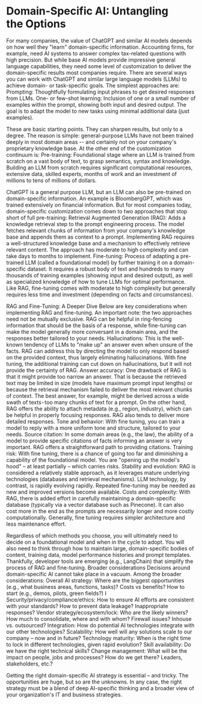 # Domain-Specific AI: Untangling the Options

For many companies, the value of ChatGPT and similar AI models depends on how well they "learn" domain-specific information.  Accounting firms, for example, need AI systems to answer complex tax-related questions with high precision.  But while base AI models provide impressive general language capabilities, they need some level of customization to deliver the domain-specific results most companies require.
There are several ways you can work with ChatGPT and similar large language models (LLMs) to achieve domain- or task-specific goals.
The simplest approaches are:
Prompting:  Thoughtfully formulating input phrases to get desired responses from LLMs.
One- or few-shot learning:  Inclusion of one or a small number of examples within the prompt, showing both input and desired output.  The goal is to adapt the model to new tasks using minimal additional data (just examples).

These are basic starting points. They can sharpen results, but only to a degree.  The reason is simple:  general-purpose LLMs have not been trained deeply in most domain areas -- and certainly not on your company's proprietary knowledge base.
At the other end of the customization continuum is:
Pre-training: Foundational stage where an LLM is trained from scratch on a vast body of text, to grasp semantics, syntax and knowledge. Building an LLM from scratch requires significant computational resources, extensive data, skilled experts, months of work and an investment of millions to tens of millions of dollars. 

ChatGPT is a general purpose LLM, but an LLM can also be pre-trained on domain-specific information.  An example is BloombergGPT, which was trained extensively on financial information. But for most companies today, domain-specific customization comes down to two approaches that stop short of full pre-training:
Retrieval Augmented Generation (RAG):  Adds a knowledge retrieval step to the prompt engineering process. The model fetches relevant chunks of information from your company's knowledge base and appends them as context to a prompt.  Implementing RAG requires a well-structured knowledge base and a mechanism to effectively retrieve relevant content.  The approach has moderate to high complexity and can take days to months to implement.
Fine-tuning:  Process of adapting a pre-trained LLM (called a foundational model) by further training it on a domain-specific dataset. It requires a robust body of text and hundreds to many thousands of training examples (showing input and desired output), as well as specialized knowledge of how to tune LLMs for optimal performance.  Like RAG, fine-tuning comes with moderate to high complexity but generally requires less time and investment (depending on facts and circumstances).

RAG and Fine-Tuning: A Deeper Dive
Below are key considerations when implementing RAG and fine-tuning. An important note: the two approaches need not be mutually exclusive. RAG can be helpful in ring-fencing information that should be the basis of a response, while fine-tuning can make the model generally more conversant in a domain area, and the responses better tailored to your needs.
Hallucinations:  This is the well-known tendency of LLMs to "make up" an answer even when unsure of the facts.   RAG can address this by directing the model to only respond based on the provided context, thus largely eliminating hallucinations.  With fine tuning, the additional training can cut down on hallucinations, but it will not provide the certainty of RAG.
Answer accuracy: One drawback of RAG is that it might provide too narrow an answer. That is because the retrieved text may be limited in size (models have maximum prompt input lengths) or because the retrieval mechanism failed to deliver the most relevant chunks of context. The best answer, for example, might be derived across a wide swath of texts - too many chunks of text for a prompt. On the other hand, RAG offers the ability to attach metadata (e.g., region, industry), which can be helpful in properly focusing responses. RAG also tends to deliver more detailed responses.
Tone and behavior: With fine tuning, you can train a model to reply with a more uniform tone and structure, tailored to your needs.
Source citation:  In some domain areas (e.g., the law), the ability of a model to provide specific citations of facts informing an answer is very important.  RAG offers a straightforward path to providing citations.
Training risk:  With fine tuning, there is a chance of going too far and diminishing  a capability of the foundational model.   You are "opening up the model's hood" – at least partially – which carries risks.
Stability and evolution:  RAG is considered a relatively stable approach, as it leverages mature underlying technologies (databases and retrieval mechanisms).  LLM technology, by contrast, is rapidly evolving rapidly.  Repeated fine-tuning may be needed as new and improved versions become available.
Costs and complexity:  With RAG, there is added effort in carefully maintaining a domain-specific database (typically via a vector database such as Pinecone).  It can also cost more in the end as the prompts are necessarily longer and more costly computationally.  Generally, fine tuning requires simpler architecture and less maintenance effort.

Regardless of which methods you choose, you will ultimately need to decide on a foundational model and when in the cycle to adopt.  You will also need to think through how to maintain large, domain-specific bodies of content, training data, model performance histories and prompt templates.  Thankfully, developer tools are emerging (e.g., LangChain) that simplify the process of RAG and fine-tuning.
Broader considerations
Decisions around domain-specific AI cannot take place in a vacuum.  Among the broader considerations:
Overall AI strategy:  Where are the biggest opportunities (e.g., what business areas, functions, tasks)?   Costs vs benefits?  How to start (e.g., demos, pilots, green fields?) I
Security/privacy/compliance/ethics:  How to ensure AI efforts are consistent with your standards?  How to prevent data leakage? Inappropriate responses?
Vendor strategy/ecosystem/lock:  Who are the likely winners?  How much to consolidate, where and with whom?  Firewall issues?   Inhouse vs. outsourced?
Integration: How do potential AI technologies integrate with our other technologies?
Scalability:  How well will any solutions scale to our company – now and in future?
Technology maturity:  When is the right time to lock in different technologies, given rapid evolution?
Skill availability: Do we have the right technical skills?
Change management:  What will be the impact on people, jobs and processes?  How do we get there? Leaders, stakeholders, etc.?

Getting the right domain-specific AI strategy is essential – and tricky.  The opportunities are huge, but so are the unknowns.  In any case, the right strategy must be a blend of deep AI-specific thinking and a broader view of your organization's IT and business strategies.
